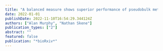 ```yaml
---
title: "A balanced measure shows superior performance of pseudobulk methods over mixed models and pseudoreplication approaches in single-cell RNA-sequencing analysis"
date: 2022-01-01
publishDate: 2022-11-10T16:54:29.344124Z
authors: ["Alan Murphy", "Nathan Skene"]
publication_types: ["2"]
abstract: ""
featured: false
publication: "*bioRxiv*"
---
```



